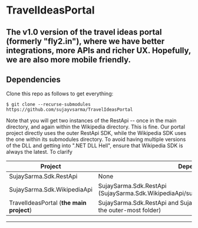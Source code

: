 # TravelIdeasPortal
The v1.0 version of the travel ideas portal (formerly "fly2.in"), where we have better integrations, more APIs and richer UX. Hopefully, we are also more mobile friendly.
---

## Dependencies
Clone this repo as follows to get everything:

```
$ git clone --recurse-submodules https://github.com/sujayvsarma/TravelIdeasPortal
```

Note that you will get two instances of the RestApi -- once in the main directory, and again within the Wikipedia directory. This is fine. Our portal project directly uses the outer RestApi SDK, while the Wikipedia SDK uses the one within its submodules directory. To avoid having multiple versions of the DLL and getting into ".NET DLL Hell", ensure that Wikipedia SDK is always the latest. To clarify

Project|Depends on
-------|-------------
SujaySarma.Sdk.RestApi|None
SujaySarma.Sdk.WikipediaApi|SujaySarma.Sdk.RestApi (SujaySarma.Sdk.WikipediaApi/submodules/SujaySarma.Sdk.RestApi)
TravelIdeasPortal (**the main project**)|SujaySarma.Sdk.RestApi and SujaySarma.Sdk.WikipediaApi (both in the outer-most folder)

---


